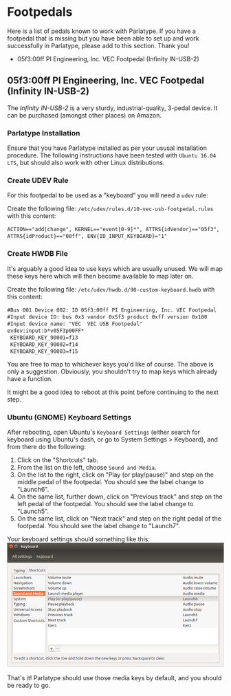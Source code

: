 # Footpedals
Here is a list of pedals known to work with Parlatype. If you have a footpedal that is missing but you have been able to set up and work successfully in Parlatype, please add to this section. Thank you!

  * 05f3:00ff PI Engineering, Inc. VEC Footpedal (Infinity IN-USB-2)

## 05f3:00ff PI Engineering, Inc. VEC Footpedal (Infinity IN-USB-2)
The _Infinity IN-USB-2_ is a very sturdy, industrial-quality, 3-pedal device. It can be purchased (amongst other places) on Amazon.

### Parlatype Installation
Ensure that you have Parlatype installed as per your ususal installation procedure. The following instructions have been tested with `Ubuntu 16.04 LTS`, but should also work with other Linux distributions.

### Create UDEV Rule
For this footpedal to be used as a "keyboard" you will need a `udev` rule:

Create the following file: `/etc/udev/rules.d/10-vec-usb-footpedal.rules` with this content:

```
ACTION=="add|change", KERNEL=="event[0-9]*", ATTRS{idVendor}=="05f3", ATTRS{idProduct}=="00ff", ENV{ID_INPUT_KEYBOARD}="1"
```

### Create HWDB File
It's arguably a good idea to use keys which are usually unused. We will map these keys here which will then become available to map later on.

Create the following file: `/etc/udev/hwdb.d/90-custom-keyboard.hwdb` with this content:

```
#Bus 001 Device 002: ID 05f3:00ff PI Engineering, Inc. VEC Footpedal
#Input device ID: bus 0x3 vendor 0x5f3 product 0xff version 0x100
#Input device name: "VEC  VEC USB Footpedal"
evdev:input:b*v05F3p00FF*
 KEYBOARD_KEY_90001=f13
 KEYBOARD_KEY_90002=f14
 KEYBOARD_KEY_90003=f15
```

You are free to map to whichever keys you'd like of course. The above is only a suggestion. Obviously, you shouldn't try to map keys which already have a function.

It might be a good idea to reboot at this point before continuing to the next step.

### Ubuntu (GNOME) Keyboard Settings
After rebooting, open Ubuntu's `Keyboard Settings` (either search for keyboard using Ubuntu's dash, or go to System Settings > Keyboard), and from there do the following:

1. Click on the "Shortcuts" tab.
2. From the list on the left, choose `Sound and Media`.
3. On the list to the right, click on "Play (or play/pause)" and step on the middle pedal of the footpedal. You should see the label change to "Launch6".
4. On the same list, further down, click on "Previous track" and step on the left pedal of the footpedal. You should see the label change to "Launch5".
5. On the same list, click on "Next track" and step on the right pedal of the footpedal. You should see the label change to "Launch7".

Your keyboard settings should something like this:
![](figures/ubuntu_keyboard_mediakeys.png)

That's it! Parlatype should use those media keys by default, and you should be ready to go.

